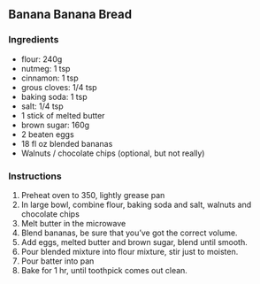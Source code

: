 ## Banana Banana Bread

### Ingredients

* flour: 240g
* nutmeg: 1 tsp 
* cinnamon: 1 tsp 
* grous cloves: 1/4 tsp
* baking soda: 1 tsp
* salt: 1/4 tsp
* 1 stick of melted butter
* brown sugar: 160g
* 2 beaten eggs
* 18 fl oz blended bananas
* Walnuts / chocolate chips (optional, but not really)

### Instructions

1. Preheat oven to 350, lightly grease pan
1. In large bowl, combine flour, baking soda and salt, walnuts and chocolate chips
1. Melt butter in the microwave
1. Blend bananas, be sure that you’ve got the correct volume.
1. Add eggs, melted butter and brown sugar, blend until smooth.
1. Pour blended mixture into flour mixture, stir just to moisten.
1. Pour batter into pan
1. Bake for 1 hr, until toothpick comes out clean.
